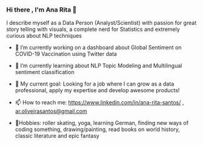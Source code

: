 ### Hi there , I'm Ana Rita 👋

I describe myself as a Data Person (Analyst/Scientist) with passion for great story telling with visuals, a complete nerd for Statistics and extremely curious about NLP techniques

- 🔭 I’m currently working on a dashboard about Global Sentiment on COVID-19 Vaccination using Twitter data 
- 🌱 I’m currently learning about NLP Topic Modeling and Multilingual sentiment classification 
- 🎯 My current goal: Looking for a job where I can grow as a data professional, apply my expertise and develop awesome products!
- 📫 How to reach me: https://www.linkedin.com/in/ana-rita-santos/ , ar.oliveirasantos@gmail.com

- 🌻Hobbies: roller skating, yoga, learning German, finding new ways of coding something,  drawing/painting, read books on world history, classic literature and epic fantasy 

<!--
**AnaRita93/AnaRita93** is a ✨ _special_ ✨ repository because its `README.md` (this file) appears on your GitHub profile.

Here are some ideas to get you started:

- 🔭 I’m currently working on ...
- 🌱 I’m currently learning ...
- 👯 I’m looking to collaborate on ...
- 🤔 I’m looking for help with ...
- 💬 Ask me about ...
- 📫 How to reach me: ...
- 😄 Pronouns: ...
- ⚡ Fun fact: ...
-->
